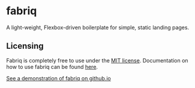 # fabriq
A light-weight, Flexbox-driven boilerplate for simple, static landing pages.

## Licensing

Fabriq is completely free to use under the [MIT license](http://www.opensource.org/licenses/mit-license.php). Documentation on how to use fabriq can be found [here](https://ivanvonchrist.github.io/fcc-technical/).

[See a demonstration of fabriq on github.io](https://ivanvonchrist.github.io/fabriq/)